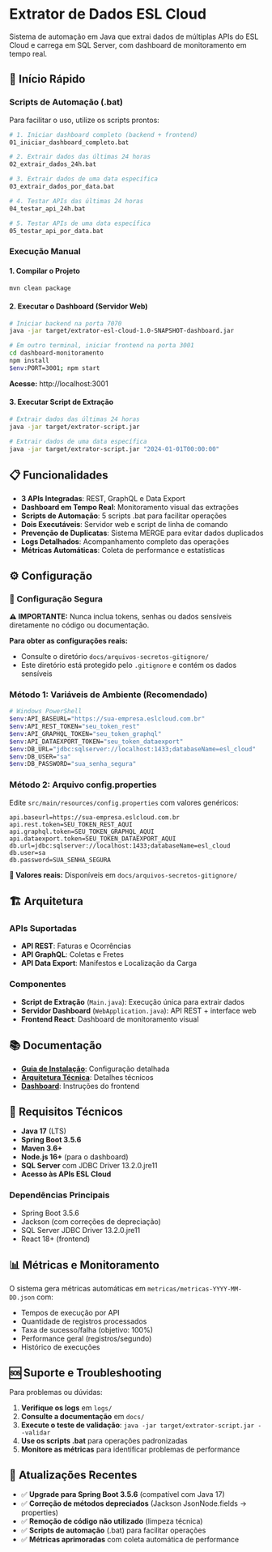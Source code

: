 # Extrator de Dados ESL Cloud

Sistema de automação em Java que extrai dados de múltiplas APIs do ESL Cloud e carrega em SQL Server, com dashboard de monitoramento em tempo real.

## 🚀 Início Rápido

### Scripts de Automação (.bat)
Para facilitar o uso, utilize os scripts prontos:

```bash
# 1. Iniciar dashboard completo (backend + frontend)
01_iniciar_dashboard_completo.bat

# 2. Extrair dados das últimas 24 horas
02_extrair_dados_24h.bat

# 3. Extrair dados de uma data específica
03_extrair_dados_por_data.bat

# 4. Testar APIs das últimas 24 horas
04_testar_api_24h.bat

# 5. Testar APIs de uma data específica
05_testar_api_por_data.bat
```

### Execução Manual

#### 1. Compilar o Projeto
```bash
mvn clean package
```

#### 2. Executar o Dashboard (Servidor Web)
```bash
# Iniciar backend na porta 7070
java -jar target/extrator-esl-cloud-1.0-SNAPSHOT-dashboard.jar

# Em outro terminal, iniciar frontend na porta 3001
cd dashboard-monitoramento
npm install
$env:PORT=3001; npm start
```

**Acesse:** http://localhost:3001

#### 3. Executar Script de Extração
```bash
# Extrair dados das últimas 24 horas
java -jar target/extrator-script.jar

# Extrair dados de uma data específica
java -jar target/extrator-script.jar "2024-01-01T00:00:00"
```

## 📋 Funcionalidades

- **3 APIs Integradas**: REST, GraphQL e Data Export
- **Dashboard em Tempo Real**: Monitoramento visual das extrações
- **Scripts de Automação**: 5 scripts .bat para facilitar operações
- **Dois Executáveis**: Servidor web e script de linha de comando
- **Prevenção de Duplicatas**: Sistema MERGE para evitar dados duplicados
- **Logs Detalhados**: Acompanhamento completo das operações
- **Métricas Automáticas**: Coleta de performance e estatísticas

## ⚙️ Configuração

### 🔐 Configuração Segura

**⚠️ IMPORTANTE:** Nunca inclua tokens, senhas ou dados sensíveis diretamente no código ou documentação.

**Para obter as configurações reais:**
- Consulte o diretório `docs/arquivos-secretos-gitignore/`
- Este diretório está protegido pelo `.gitignore` e contém os dados sensíveis

### Método 1: Variáveis de Ambiente (Recomendado)

```bash
# Windows PowerShell
$env:API_BASEURL="https://sua-empresa.eslcloud.com.br"
$env:API_REST_TOKEN="seu_token_rest"
$env:API_GRAPHQL_TOKEN="seu_token_graphql"
$env:API_DATAEXPORT_TOKEN="seu_token_dataexport"
$env:DB_URL="jdbc:sqlserver://localhost:1433;databaseName=esl_cloud"
$env:DB_USER="sa"
$env:DB_PASSWORD="sua_senha_segura"
```

### Método 2: Arquivo config.properties

Edite `src/main/resources/config.properties` com valores genéricos:

```properties
api.baseurl=https://sua-empresa.eslcloud.com.br
api.rest.token=SEU_TOKEN_REST_AQUI
api.graphql.token=SEU_TOKEN_GRAPHQL_AQUI
api.dataexport.token=SEU_TOKEN_DATAEXPORT_AQUI
db.url=jdbc:sqlserver://localhost:1433;databaseName=esl_cloud
db.user=sa
db.password=SUA_SENHA_SEGURA
```

**📁 Valores reais:** Disponíveis em `docs/arquivos-secretos-gitignore/`

## 🏗️ Arquitetura

### APIs Suportadas
- **API REST**: Faturas e Ocorrências
- **API GraphQL**: Coletas e Fretes  
- **API Data Export**: Manifestos e Localização da Carga

### Componentes
- **Script de Extração** (`Main.java`): Execução única para extrair dados
- **Servidor Dashboard** (`WebApplication.java`): API REST + interface web
- **Frontend React**: Dashboard de monitoramento visual

## 📚 Documentação

- **[Guia de Instalação](docs/INSTRUCOES.md)**: Configuração detalhada
- **[Arquitetura Técnica](docs/ARQUITETURA-TECNICA.md)**: Detalhes técnicos
- **[Dashboard](dashboard-monitoramento/COMO-INICIAR.md)**: Instruções do frontend

## 🔧 Requisitos Técnicos

- **Java 17** (LTS)
- **Spring Boot 3.5.6**
- **Maven 3.6+**
- **Node.js 16+** (para o dashboard)
- **SQL Server** com JDBC Driver 13.2.0.jre11
- **Acesso às APIs ESL Cloud**

### Dependências Principais
- Spring Boot 3.5.6
- Jackson (com correções de depreciação)
- SQL Server JDBC Driver 13.2.0.jre11
- React 18+ (frontend)

## 📊 Métricas e Monitoramento

O sistema gera métricas automáticas em `metricas/metricas-YYYY-MM-DD.json` com:
- Tempos de execução por API
- Quantidade de registros processados
- Taxa de sucesso/falha (objetivo: 100%)
- Performance geral (registros/segundo)
- Histórico de execuções

## 🆘 Suporte e Troubleshooting

Para problemas ou dúvidas:
1. **Verifique os logs** em `logs/`
2. **Consulte a documentação** em `docs/`
3. **Execute o teste de validação**: `java -jar target/extrator-script.jar --validar`
4. **Use os scripts .bat** para operações padronizadas
5. **Monitore as métricas** para identificar problemas de performance

## 🔄 Atualizações Recentes

- ✅ **Upgrade para Spring Boot 3.5.6** (compatível com Java 17)
- ✅ **Correção de métodos depreciados** (Jackson JsonNode.fields → properties)
- ✅ **Remoção de código não utilizado** (limpeza técnica)
- ✅ **Scripts de automação** (.bat) para facilitar operações
- ✅ **Métricas aprimoradas** com coleta automática de performance